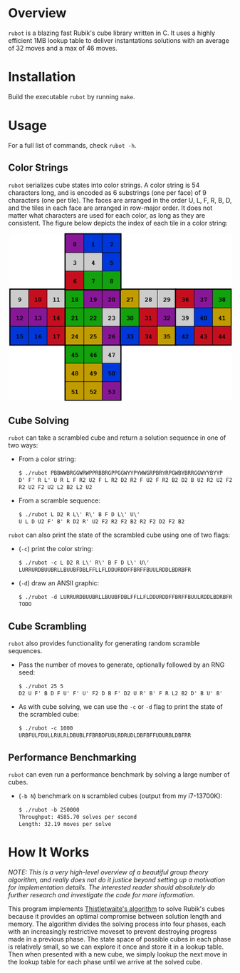 # Overview

`rubot` is a blazing fast Rubik's cube library written in C. It uses a highly efficient 1MB lookup table to deliver instantations solutions with an average of 32 moves and a max of 46 moves.

# Installation

Build the executable `rubot` by running `make`.

# Usage

For a full list of commands, check `rubot -h`.


## Color Strings

`rubot` serializes cube states into color strings. A color string is 54 characters long, and is encoded as 6 substrings (one per face) of 9 characters (one per tile). The faces are arranged in the order U, L, F, R, B, D, and the tiles in each face are arranged in row-major order. It does not matter what characters are used for each color, as long as they are consistent. The figure below depicts the index of each tile in a color string:

<p align="center"><img alt="cube string encoding" src="cube-string.png" width="500"></p>

## Cube Solving

`rubot` can take a scrambled cube and return a solution sequence in one of two ways:
- From a color string:
    ```
    $ ./rubot PBBWWBRGGWRWPPRBBRGPPGGWYYPYWWGRPBRYRPGWBYBRRGGWYYBYYP
    D' F' R L' U R L F R2 U2 F L R2 D2 R2 F U2 F R2 B2 D2 B U2 R2 U2 F2 R2 U2 F2 U2 L2 B2 L2 U2
    ```
- From a scramble sequence: 
    ```
    $ ./rubot L D2 R L\' R\' B F D L\' U\'
    U L D U2 F' B' R D2 R' U2 F2 R2 F2 B2 R2 F2 D2 F2 B2
    ```

`rubot` can also print the state of the scrambled cube using one of two flags:
- (`-c`) print the color string:
    ```
    $ ./rubot -c L D2 R L\' R\' B F D L\' U\'
    LURRURDBUUBRLLBUUBFDBLFFLLFLDDURDDFFBRFFBUULRDDLBDRBFR
    ```

- (`-d`) draw an ANSII graphic:
    ```
    $ ./rubot -d LURRURDBUUBRLLBUUBFDBLFFLLFLDDURDDFFBRFFBUULRDDLBDRBFR
    TODO
    ```

## Cube Scrambling

`rubot` also provides functionality for generating random scramble sequences.

- Pass the number of moves to generate, optionally followed by an RNG seed:
    ```
    $ ./rubot 25 5
    D2 U F' B D F U' F' U' F2 D B F' D2 U R' B' F R L2 B2 D' B U' B'
    ```

- As with cube solving, we can use the `-c` or `-d` flag to print the state of the scrambled cube:
    ```
    $ ./rubot -c 1000
    URBFULFDULLRULRLDBUBLFFBRBDFUDLRDRUDLDBFBFFUDURBLDBFRR
    ```

## Performance Benchmarking

`rubot` can even run a performance benchmark by solving a large number of cubes.

- (`-b N`) benchmark on `N` scrambled cubes (output from my i7-13700K):
    ```
    $ ./rubot -b 250000
    Throughput: 4585.70 solves per second
    Length: 32.19 moves per solve
    ```

# How It Works

*NOTE: This is a very high-level overview of a beautiful group theory algorithm, and really does not do it justice beyond setting up a motivation for implementation details. The interested reader should absolutely do further research and investigate the code for more information.*

This program implements [Thistletwaite's algorithm](https://en.wikipedia.org/wiki/Optimal_solutions_for_Rubik%27s_Cube#Thistlethwaite's_algorithm) to solve Rubik's cubes because it provides an optimal compromise between solution length and memory. The algorithm divides the solving process into four phases, each with an increasingly restrictive moveset to prevent destroying progress made in a previous phase. The state space of possible cubes in each phase is relatively small, so we can explore it once and store it in a lookup table. Then when presented with a new cube, we simply lookup the next move in the lookup table for each phase until we arrive at the solved cube.

<!-- TODO: elaborate
- To achieve maximum performance, we encode cubes into 128-bits. This is critical because generating the lookup table requires exploring approximately 50 million cube states.

- To achieve maximum memory efficiency, we encode two enties per byte in the lookup table. This is possible because the depth cannot exceed 15 for any phase, so it can be encoded into 4 bits.

- other implementation details.
 -->
<!-- TODO: make pretty
# References

Here are some links I found useful while developing this program.

1. https://www.jaapsch.net/puzzles/thistle.htm

1. https://www.stefan-pochmann.info/spocc/other_stuff/tools/solver_thistlethwaite/solver_thistlethwaite_cpp.txt

1. https://www.stefan-pochmann.info/spocc/other_stuff/tools/solver_thistlethwaite/solver_thistlethwaite.txt

1. https://medium.com/@benjamin.botto/implementing-an-optimal-rubiks-cube-solver-using-korf-s-algorithm-bf750b332cf9

1. https://medium.com/@benjamin.botto/sequentially-indexing-permutations-a-linear-algorithm-for-computing-lexicographic-rank-a22220ffd6e3

1. https://stackoverflow.com/a/3143594/14043949

1. https://stackoverflow.com/a/66608800/14043949
 -->
